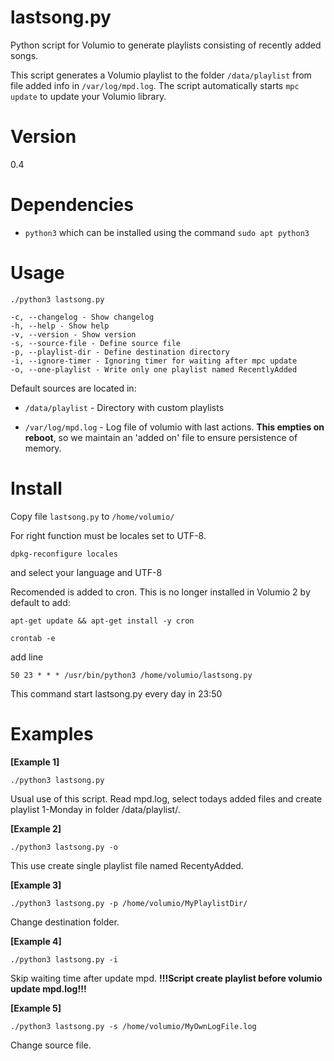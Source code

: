 # lastsong.py
Python script for Volumio to generate playlists consisting of recently added songs. 

This script generates a Volumio playlist to the folder `/data/playlist` from file added info in `/var/log/mpd.log`. The script automatically starts `mpc update` to update your Volumio library. 

# Version

0.4

# Dependencies

* `python3` which can be installed using the command `sudo apt python3`

# Usage

`./python3 lastsong.py`
```
-c, --changelog - Show changelog 
-h, --help - Show help 
-v, --version - Show version 
-s, --source-file - Define source file 
-p, --playlist-dir - Define destination directory 
-i, --ignore-timer - Ignoring timer for waiting after mpc update 
-o, --one-playlist - Write only one playlist named RecentlyAdded 
```
Default sources are located in: 

* `/data/playlist` - Directory with custom playlists

* `/var/log/mpd.log` - Log file of volumio with last actions. **This empties on reboot**, so we maintain an 'added on' file to ensure persistence of memory. 

# Install

Copy file `lastsong.py` to `/home/volumio/`

For right function must be locales set to UTF-8. 

`dpkg-reconfigure locales`

and select your language and UTF-8

Recomended is added to cron. This is no longer installed in Volumio 2 by default to add:

`apt-get update && apt-get install -y cron`

`crontab -e`

add line

`50 23 * * * /usr/bin/python3 /home/volumio/lastsong.py`

This command start lastsong.py every day in 23:50

# Examples

**[Example 1]**

`./python3 lastsong.py`

Usual use of this script. Read mpd.log, select todays added files and create playlist 1-Monday in folder /data/playlist/. 

**[Example 2]**

`./python3 lastsong.py -o`

This use create single playlist file named RecentyAdded. 

**[Example 3]**

`./python3 lastsong.py -p /home/volumio/MyPlaylistDir/`

Change destination folder. 

**[Example 4]**

`./python3 lastsong.py -i`

Skip waiting time after update mpd. **!!!Script create playlist before volumio update mpd.log!!!**

**[Example 5]**

`./python3 lastsong.py -s /home/volumio/MyOwnLogFile.log`

Change source file. 
